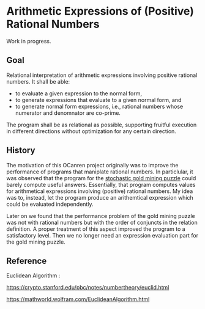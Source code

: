 # Arithmetic Expressions of (Positive) Rational Numbers

Work in progress.

## Goal

Relational interpretation of arithmetic expressions involving positive rational numbers.
It shall be able:

- to evaluate a given expression to the normal form,
- to generate expressions that evaluate to a given normal form, and
- to generate normal form expressions, i.e., rational numbers whose numerator and denomnator are co-prime.

The program shall be as relational as
possible, supporting fruitful execution in different directions without optimization
for any certain direction. 

## History

The motivation of this OCanren project originally was to improve the performance of
programs that maniplate rational numbers. In particlular, it was observed that the
program for the [stochastic gold mining puzzle](../Gold_Mining) could barely
compute useful answers. 
 Essentially, that program computes values for arithmetical expressions
 involving (positive) rational numbers. My idea was to, instead, let the program
 produce an arithemtical expression which could be evaluated independently.
 

Later on we found that the performance problem of the gold mining puzzle was not with
rational numbers but with the order of conjuncts in the relation definition. A proper treatment of
this aspect improved the program to a satisfactory level. Then we no longer need an
expression evaluation part for the gold mining puzzle. 


## Reference

Euclidean Algorithm :

https://crypto.stanford.edu/pbc/notes/numbertheory/euclid.html

https://mathworld.wolfram.com/EuclideanAlgorithm.html